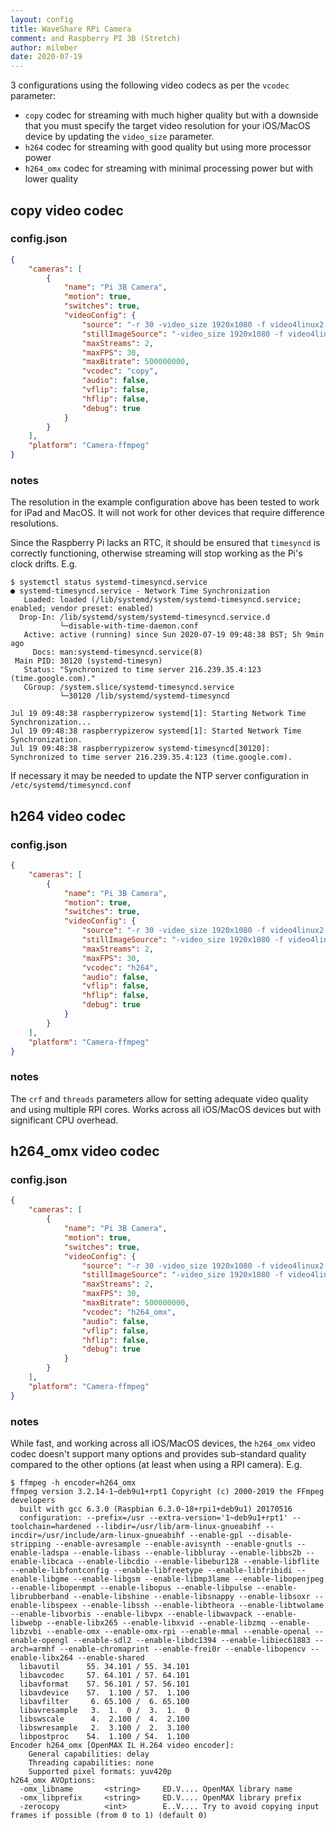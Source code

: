 ```yaml
---
layout: config
title: WaveShare RPi Camera
comment: and Raspberry PI 3B (Stretch)
author: milmber
date: 2020-07-19
---
```

3 configurations using the following video codecs as per the `vcodec` parameter:
- `copy` codec for streaming with much higher quality but with a downside that you must specify the target video resolution for your iOS/MacOS device by updating the `video_size` parameter. 
- `h264` codec for streaming with good quality but using more processor power
- `h264_omx` codec for streaming with minimal processing power but with lower quality

## copy video codec

### config.json

```json
{
    "cameras": [
        {
            "name": "Pi 3B Camera",
            "motion": true,
            "switches": true,
            "videoConfig": {
                "source": "-r 30 -video_size 1920x1080 -f video4linux2 -input_format h264 -i /dev/video0 -copyts -start_at_zero -timestamps abs",
                "stillImageSource": "-video_size 1920x1080 -f video4linux2 -i /dev/video0 -ss 1.5",
                "maxStreams": 2,
                "maxFPS": 30,
                "maxBitrate": 500000000,
                "vcodec": "copy",
                "audio": false,
                "vflip": false,
                "hflip": false,
                "debug": true
            }
        }
    ],
    "platform": "Camera-ffmpeg"
}
```

### notes

The resolution in the example configuration above has been tested to work for iPad and MacOS. It will not work for other devices that require difference resolutions. 

Since the Raspberry Pi lacks an RTC, it should be ensured that `timesyncd` is correctly functioning, otherwise streaming will stop working as the Pi's clock drifts. E.g.

```
$ systemctl status systemd-timesyncd.service
● systemd-timesyncd.service - Network Time Synchronization
   Loaded: loaded (/lib/systemd/system/systemd-timesyncd.service; enabled; vendor preset: enabled)
  Drop-In: /lib/systemd/system/systemd-timesyncd.service.d
           └─disable-with-time-daemon.conf
   Active: active (running) since Sun 2020-07-19 09:48:38 BST; 5h 9min ago
     Docs: man:systemd-timesyncd.service(8)
 Main PID: 30120 (systemd-timesyn)
   Status: "Synchronized to time server 216.239.35.4:123 (time.google.com)."
   CGroup: /system.slice/systemd-timesyncd.service
           └─30120 /lib/systemd/systemd-timesyncd

Jul 19 09:48:38 raspberrypizerow systemd[1]: Starting Network Time Synchronization...
Jul 19 09:48:38 raspberrypizerow systemd[1]: Started Network Time Synchronization.
Jul 19 09:48:38 raspberrypizerow systemd-timesyncd[30120]: Synchronized to time server 216.239.35.4:123 (time.google.com).
```

If necessary it may be needed to update the NTP server configuration in `/etc/systemd/timesyncd.conf`

## h264 video codec

### config.json 

```json
{
    "cameras": [
        {
            "name": "Pi 3B Camera",
            "motion": true,
            "switches": true,
            "videoConfig": {
                "source": "-r 30 -video_size 1920x1080 -f video4linux2 -input_format h264 -i /dev/video0 -crf 18 -threads 3",
                "stillImageSource": "-video_size 1920x1080 -f video4linux2 -i /dev/video0 -ss 1.5",
                "maxStreams": 2,
                "maxFPS": 30,
                "vcodec": "h264",
                "audio": false,
                "vflip": false,
                "hflip": false,
                "debug": true
            }
        }
    ],
    "platform": "Camera-ffmpeg"
}
```

### notes

The `crf` and `threads` parameters allow for setting adequate video quality and using multiple RPI cores. Works across all iOS/MacOS devices but with significant CPU overhead.

## h264_omx video codec

### config.json

```json
{
    "cameras": [
        {
            "name": "Pi 3B Camera",
            "motion": true,
            "switches": true,
            "videoConfig": {
                "source": "-r 30 -video_size 1920x1080 -f video4linux2 -input_format h264 -i /dev/video0",
                "stillImageSource": "-video_size 1920x1080 -f video4linux2 -i /dev/video0 -ss 1.5",
                "maxStreams": 2,
                "maxFPS": 30,
                "maxBitrate": 500000000,
                "vcodec": "h264_omx",
                "audio": false,
                "vflip": false,
                "hflip": false,
                "debug": true
            }
        }
    ],
    "platform": "Camera-ffmpeg"
}
```

### notes 

While fast, and working across all iOS/MacOS devices, the `h264_omx` video codec doesn't support many options and provides sub-standard quality compared to the other options (at least when using a RPI camera). E.g.

```
$ ffmpeg -h encoder=h264_omx
ffmpeg version 3.2.14-1~deb9u1+rpt1 Copyright (c) 2000-2019 the FFmpeg developers
  built with gcc 6.3.0 (Raspbian 6.3.0-18+rpi1+deb9u1) 20170516
  configuration: --prefix=/usr --extra-version='1~deb9u1+rpt1' --toolchain=hardened --libdir=/usr/lib/arm-linux-gnueabihf --incdir=/usr/include/arm-linux-gnueabihf --enable-gpl --disable-stripping --enable-avresample --enable-avisynth --enable-gnutls --enable-ladspa --enable-libass --enable-libbluray --enable-libbs2b --enable-libcaca --enable-libcdio --enable-libebur128 --enable-libflite --enable-libfontconfig --enable-libfreetype --enable-libfribidi --enable-libgme --enable-libgsm --enable-libmp3lame --enable-libopenjpeg --enable-libopenmpt --enable-libopus --enable-libpulse --enable-librubberband --enable-libshine --enable-libsnappy --enable-libsoxr --enable-libspeex --enable-libssh --enable-libtheora --enable-libtwolame --enable-libvorbis --enable-libvpx --enable-libwavpack --enable-libwebp --enable-libx265 --enable-libxvid --enable-libzmq --enable-libzvbi --enable-omx --enable-omx-rpi --enable-mmal --enable-openal --enable-opengl --enable-sdl2 --enable-libdc1394 --enable-libiec61883 --arch=armhf --enable-chromaprint --enable-frei0r --enable-libopencv --enable-libx264 --enable-shared
  libavutil      55. 34.101 / 55. 34.101
  libavcodec     57. 64.101 / 57. 64.101
  libavformat    57. 56.101 / 57. 56.101
  libavdevice    57.  1.100 / 57.  1.100
  libavfilter     6. 65.100 /  6. 65.100
  libavresample   3.  1.  0 /  3.  1.  0
  libswscale      4.  2.100 /  4.  2.100
  libswresample   2.  3.100 /  2.  3.100
  libpostproc    54.  1.100 / 54.  1.100
Encoder h264_omx [OpenMAX IL H.264 video encoder]:
    General capabilities: delay 
    Threading capabilities: none
    Supported pixel formats: yuv420p
h264_omx AVOptions:
  -omx_libname       <string>     ED.V.... OpenMAX library name
  -omx_libprefix     <string>     ED.V.... OpenMAX library prefix
  -zerocopy          <int>        E..V.... Try to avoid copying input frames if possible (from 0 to 1) (default 0)
```
